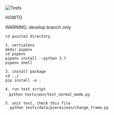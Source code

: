 ![Tests](https://github.com/hat27/puzzle2/actions/workflows/test.yml/badge.svg)

HOWTO

WARNING: 
develop branch only

```
cd puzzle2 directory

1. vertialenv
mkdir pipenv
cd pipenv
pipenv install --python 3.7
pipenv shell

3. install package
cd ../
pip install -e .

4. run test script
　python tests/win/test_normal_mode.py

5. unit test, check this file
  python tests/data/pieces/win/change_frame.py
```  
